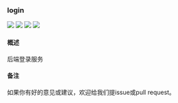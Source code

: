 ### login

![](https://img.shields.io/badge/language-java-orange.svg) ![](https://img.shields.io/badge/qq-923260818-brightgreen.svg) ![](https://img.shields.io/badge/build-%20passing-brightgreen.svg) ![](https://img.shields.io/badge/created-December-brightgreen.svg)

#### 概述

后端登录服务

#### 备注

如果你有好的意见或建议，欢迎给我们提issue或pull request。